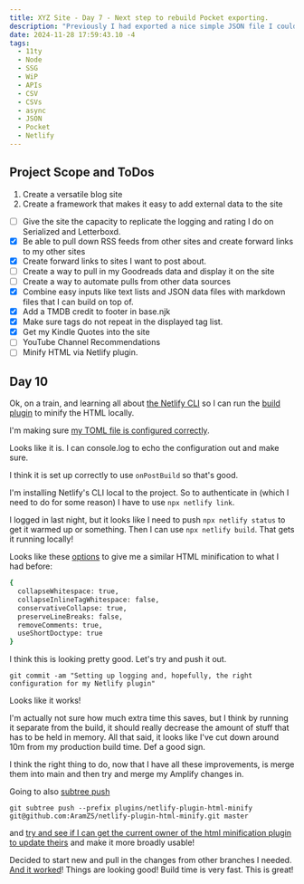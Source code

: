```yaml
---
title: XYZ Site - Day 7 - Next step to rebuild Pocket exporting.
description: "Previously I had exported a nice simple JSON file I could turn into files, but that site broke, so trying Readwise instead"
date: 2024-11-28 17:59:43.10 -4
tags:
  - 11ty
  - Node
  - SSG
  - WiP
  - APIs
  - CSV
  - CSVs
  - async
  - JSON
  - Pocket
  - Netlify
---
```


## Project Scope and ToDos

1. Create a versatile blog site
2. Create a framework that makes it easy to add external data to the site

- [ ] Give the site the capacity to replicate the logging and rating I do on Serialized and Letterboxd.
- [x] Be able to pull down RSS feeds from other sites and create forward links to my other sites
- [x] Create forward links to sites I want to post about.
- [ ] Create a way to pull in my Goodreads data and display it on the site
- [ ] Create a way to automate pulls from other data sources
- [x] Combine easy inputs like text lists and JSON data files with markdown files that I can build on top of.
- [x] Add a TMDB credit to footer in base.njk
- [x] Make sure tags do not repeat in the displayed tag list.
- [x] Get my Kindle Quotes into the site
- [ ] YouTube Channel Recommendations
- [ ] Minify HTML via Netlify plugin.

## Day 10

Ok, on a train, and learning all about [the Netlify CLI](https://docs.netlify.com/cli/get-started/) so I can run the [build](https://docs.netlify.com/build-plugins/create-plugins/#local-plugins) [plugin](https://docs.netlify.com/build-plugins/?_gl=1*134epdf*_gcl_au*MTQzNzMxMjc2MS4xNzI0OTA0NzcwLjUwMTc0NTAzMy4xNzMyNDY4MzMzLjE3MzI0NjgzMzM.) to minify the HTML locally.

I'm making sure [my TOML file is configured correctly](https://docs.netlify.com/configure-builds/file-based-configuration/#sample-netlify-toml-file).

Looks like it is. I can console.log to echo the configuration out and make sure.

I think it is set up correctly to use `onPostBuild` so that's good.

I'm installing Netlify's CLI local to the project. So to authenticate in (which I need to do for some reason) I have to use `npx netlify link`.

I logged in last night, but it looks like I need to push `npx netlify status` to get it warmed up or something. Then I can use `npx netlify build`. That gets it running locally!

Looks like these [options](https://github.com/kangax/html-minifier) to give me a similar HTML minification to what I had before:

```bash
{
  collapseWhitespace: true,
  collapseInlineTagWhitespace: false,
  conservativeCollapse: true,
  preserveLineBreaks: false,
  removeComments: true,
  useShortDoctype: true
}
```

I think this is looking pretty good. Let's try and push it out.

`git commit -am "Setting up logging and, hopefully, the right configuration for my Netlify plugin"`

Looks like it works!

I'm actually not sure how much extra time this saves, but I think by running it separate from the build, it should really decrease the amount of stuff that has to be held in memory. All that said, it looks like I've cut down around 10m from my production build time. Def a good sign.

I think the right thing to do, now that I have all these improvements, is merge them into main and then try and merge my Amplify changes in.

Going to also [subtree push](https://www.atlassian.com/git/tutorials/git-subtree)

`git subtree push --prefix plugins/netlify-plugin-html-minify git@github.com:AramZS/netlify-plugin-html-minify.git master`

and [try and see if I can get the current owner of the html minification plugin to update theirs](https://github.com/philhawksworth/netlify-plugin-minify-html/pull/27) and make it more broadly usable!

Decided to start new and pull in the changes from other branches I needed. [And it worked](https://github.com/AramZS/aramzs.xyz/commit/bdd2033f12342d76295a3cb4876c9dd0f78644da)! Things are looking good! Build time is very fast. This is great!

